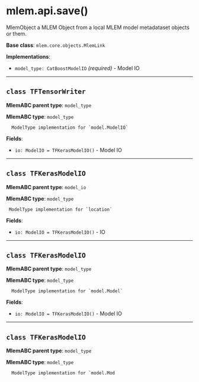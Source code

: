 # mlem.api.save()

MlemObject a MLEM Object from a local MLEM model metadataset objects or them.

**Base class**: `mlem.core.objects.MlemLink`

**Implementations**:

- `model_type: CatBoostModelIO` _(required)_ - Model IO

---

## `class TFTensorWriter`

**MlemABC parent type**: `model_type`

**MlemABC type**: `model_type`

      ModelType implementation for `model.ModelIO`

**Fields**:

- `io: ModelIO = TFKerasModelIO()` - Model IO

---

## `class TFKerasModelIO`

**MlemABC parent type**: `model_io`

**MlemABC type**: `model_type`

     ModelType implementation for `location`

**Fields**:

- `io: ModelIO = TFKerasModelIO()` - IO

---

## `class TFKerasModelIO`

**MlemABC parent type**: `model_type`

**MlemABC type**: `model_type`

      ModelType implementation for `model.Model`

**Fields**:

- `io: ModelIO = TFKerasModelIO()` - Model IO

---

## `class TFKerasModelIO`

**MlemABC parent type**: `model_type`

**MlemABC type**: `model_type`

      ModelType implementation for `model.Mod